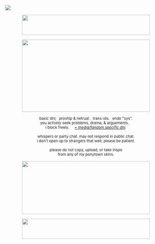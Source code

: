 ![](https://komarev.com/ghpvc/?username=zompyre&color=blue&label=Software+Instability&style=pixel)
<p align="center"> <img src="https://64.media.tumblr.com/4c05ea9473b9e98caac2c2924f97ce7a/ca8c06ea3d312600-39/s2048x3072/e7f757e809cf0694f248833ced99858dd477b0f7.pnj" width="400" height="63"/> <br/> <p align="center"> <img src="https://64.media.tumblr.com/d6f7dcd43a5867fb674c446723824a2a/ca8c06ea3d312600-f7/s2048x3072/ebdd62c220e67cf991033a8c9b062b2d594bd0a2.pnj" width="400" height="225"/> </p>
<p align="center"> <sub> basic dni;⠀proship & netrual.⠀trans-ids.⠀endo "sys". <br/> you actively seek problems, drama, & arguements.⠀<br/> i block freely.⠀⠀<i><a href="https://rentry.co/goregvt">+ media/fandom specific dni</a>.</i> </sub> </p>
<p align="center"> <sub> whispers or party chat. may not respond in public chat. <br/> i don't open up to strangers that well; please be patient. </sub> </p>
<p align="center"> <sub> please do not copy, upload, or take inspo <br/> from any of my ponytown skins. </sub> </p>
<p align="center"> <img src="https://64.media.tumblr.com/36f6ac031220ee8a97fb46726331b0c8/ca8c06ea3d312600-b3/s2048x3072/edab647ddd612752c23868d278f42a33dfa07773.pnj" width="400" height="165"/> <br/> <p align="center"> <img src="https://64.media.tumblr.com/ad88038ce2662947080433512f12d35d/ca8c06ea3d312600-2b/s2048x3072/8a5abb593d2a524c040c9b6858f523944afa8eef.pnj" width="400" height="63"/> </p>
